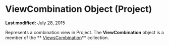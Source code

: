 
# ViewCombination Object (Project)

 **Last modified:** July 28, 2015

Represents a combination view in Project. The  **ViewCombination** object is a member of the ** [ViewsCombination](eb9549ed-d6af-29ba-0e11-74984d954f38.md)** collection.
